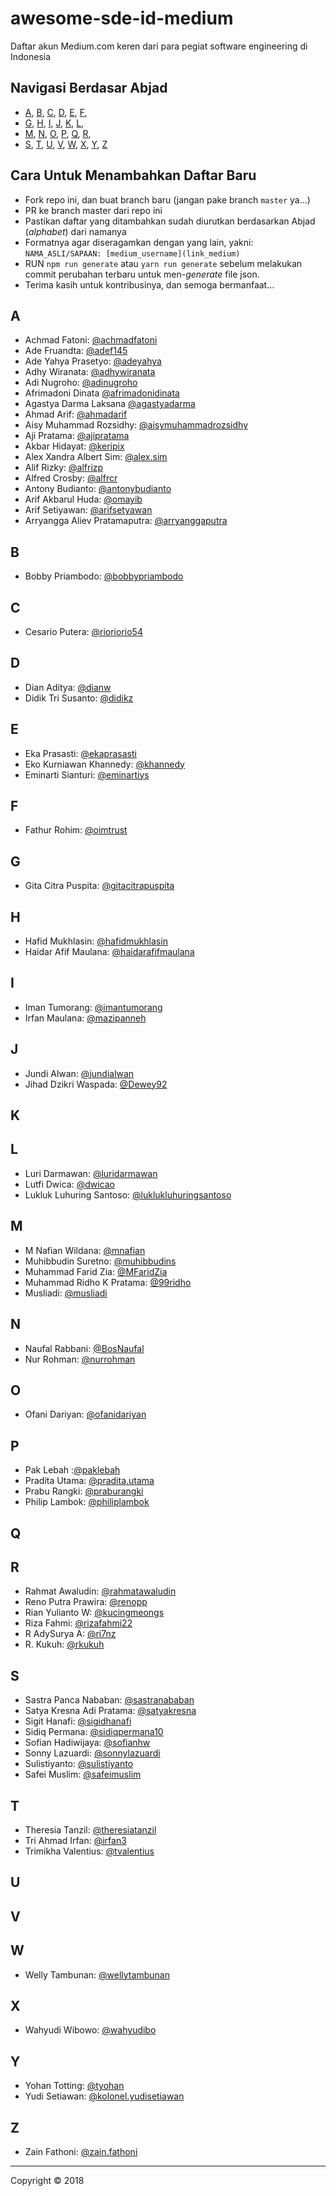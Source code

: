 ﻿# awesome-sde-id-medium

Daftar akun Medium.com keren dari para pegiat software engineering di Indonesia

## Navigasi Berdasar Abjad

+ [A](#a), [B](#b), [C](#c), [D](#d), [E](#e), [F](#f),
+ [G](#g), [H](#h), [I](#i), [J](#j), [K](#k), [L](#l),
+ [M](#m), [N](#n), [O](#o), [P](#p), [Q](#q), [R](#r),
+ [S](#s), [T](#t), [U](#u), [V](#v), [W](#w), [X](#x), [Y](#y), [Z](#z)

## Cara Untuk Menambahkan Daftar Baru

+ Fork repo ini, dan buat branch baru (jangan pake branch `master` ya...)
+ PR ke branch master dari repo ini
+ Pastikan daftar yang ditambahkan sudah diurutkan berdasarkan Abjad (*alphabet*) dari namanya
+ Formatnya agar diseragamkan dengan yang lain, yakni: `NAMA_ASLI/SAPAAN: [medium_username](link_medium)`
+ RUN `npm run generate` atau `yarn run generate` sebelum melakukan commit perubahan terbaru untuk men-*generate* file json.
+ Terima kasih untuk kontribusinya, dan semoga bermanfaat...

## A

+ Achmad Fatoni: [@achmadfatoni](https://medium.com/@achmadfatoni)
+ Ade Fruandta: [@adef145](https://medium.com/@adef145)
+ Ade Yahya Prasetyo: [@adeyahya](https://medium.com/@adeyahya)
+ Adhy Wiranata: [@adhywiranata](https://medium.com/@adhywiranata)
+ Adi Nugroho: [@adinugroho](https://medium.com/@adinugroho)
+ Afrimadoni Dinata [@afrimadonidinata](https://medium.com/@afrimadonidinata)
+ Agastya Darma Laksana [@agastyadarma](https://medium.com/@agastyadarma)
+ Ahmad Arif: [@ahmadarif](https://medium.com/@ahmadarif)
+ Aisy Muhammad Rozsidhy: [@aisymuhammadrozsidhy](https://medium.com/@aisymuhammadrozsidhy)
+ Aji Pratama: [@ajipratama](https://medium.com/@ajipratama)
+ Akbar Hidayat: [@keripix](https://medium.com/@keripix)
+ Alex Xandra Albert Sim: [@alex.sim](https://medium.com/@alex.sim)
+ Alif Rizky: [@alfrizp](https://medium.com/@alfrizp)
+ Alfred Crosby: [@alfrcr](https://medium.com/@alfrcr)
+ Antony Budianto: [@antonybudianto](https://medium.com/@antonybudianto)
+ Arif Akbarul Huda: [@omayib](https://medium.com/@omayib)
+ Arif Setiyawan: [@arifsetyawan](https://medium.com/@arifsetyawan)
+ Arryangga Aliev Pratamaputra: [@arryanggaputra](https://medium.com/@arryanggaputra)

## B
+ Bobby Priambodo: [@bobbypriambodo](https://medium.com/@bobbypriambodo)

## C

+ Cesario Putera: [@rioriorio54](https://medium.com/@rioriorio54)

## D
+ Dian Aditya: [@dianw](https://medium.com/@dianw)
+ Didik Tri Susanto: [@didikz](https://medium.com/@didikz)

## E

+ Eka Prasasti: [@ekaprasasti](https://medium.com/@ekaprasasti)
+ Eko Kurniawan Khannedy: [@khannedy](https://medium.com/@khannedy)
+ Eminarti Sianturi: [@eminartiys](https://medium.com/@eminartiys)

## F
+ Fathur Rohim: [@oimtrust](https://medium.com/@oimtrust)

## G
+ Gita Citra Puspita: [@gitacitrapuspita](https://medium.com/@gitacitrapuspita)

## H
+ Hafid Mukhlasin: [@hafidmukhlasin](https://medium.com/@hafidmukhlasin)
+ Haidar Afif Maulana: [@haidarafifmaulana](https://medium.com/@haidarafifmaulana)

## I

+ Iman Tumorang: [@imantumorang](https://medium.com/@imantumorang)
+ Irfan Maulana: [@mazipanneh](https://medium.com/@mazipanneh)

## J

+ Jundi Alwan: [@jundialwan](https://medium.com/@jundialwan)
+ Jihad Dzikri Waspada: [@Dewey92](https://medium.com/@Dewey92)


## K

## L

+ Luri Darmawan: [@luridarmawan](https://medium.com/@luridarmawan)
+ Lutfi Dwica: [@dwicao](https://medium.com/@dwicao)
+ Lukluk Luhuring Santoso: [@luklukluhuringsantoso](https://medium.com/@luklukluhuringsantoso)

## M

+ M Nafian Wildana: [@mnafian](https://medium.com/@mnafian)
+ Muhibbudin Suretno: [@muhibbudins](https://medium.com/@muhibbudins)
+ Muhammad Farid Zia: [@MFaridZia](https://medium.com/@MFaridZia)
+ Muhammad Ridho K Pratama: [@99ridho](https://medium.com/@99ridho)
+ Musliadi: [@musliadi](https://medium.com/@musliadi)

## N

+ Naufal Rabbani: [@BosNaufal](https://medium.com/@BosNaufal)
+ Nur Rohman: [@nurrohman](https://medium.com/@nurrohman)

## O
+ Ofani Dariyan: [@ofanidariyan](https://medium.com/@ofanidariyan)

## P

+ Pak Lebah :[@paklebah](https://medium.com/@pak.lebah)
+ Pradita Utama: [@pradita.utama](https://medium.com/@pradita.utama)
+ Prabu Rangki: [@praburangki](https://medium.com/@praburangki)
+ Philip Lambok: [@philiplambok](https://medium.com/@philiplambok)


## Q

## R

+ Rahmat Awaludin: [@rahmatawaludin](https://medium.com/@rahmatawaludin)
+ Reno Putra Prawira: [@renopp](https://medium.com/@renopp)
+ Rian Yulianto W: [@kucingmeongs](https://medium.com/@kucingmeongs)
+ Riza Fahmi: [@rizafahmi22](https://medium.com/@rizafahmi22)
+ R AdySurya A: [@ri7nz](https://medium.com/@ri7nz)
+ R. Kukuh: [@rkukuh](https://medium.com/@rkukuh)

## S

+ Sastra Panca Nababan: [@sastranababan](https://medium.com/@sastranababan)
+ Satya Kresna Adi Pratama: [@satyakresna](https://medium.com/@satyakresna)
+ Sigit Hanafi: [@sigidhanafi](https://medium.com/@sigidhanafi)
+ Sidiq Permana: [@sidiqpermana10](https://medium.com/@sidiqpermana10)
+ Sofian Hadiwijaya: [@sofianhw](https://medium.com/@sofianhw)
+ Sonny Lazuardi: [@sonnylazuardi](https://medium.com/@sonnylazuardi)
+ Sulistiyanto: [@sulistiyanto](https://medium.com/@sulistiyanto)
+ Safei Muslim: [@safeimuslim](https://medium.com/@safeimuslim)

## T

+ Theresia Tanzil: [@theresiatanzil](https://medium.com/@theresiatanzil)
+ Tri Ahmad Irfan: [@irfan3](https://medium.com/@irfan3)
+ Trimikha Valentius: [@tvalentius](https://medium.com/@tvalentius)

## U

## V

## W
+ Welly Tambunan: [@wellytambunan](https://medium.com/@wellytambunan)

## X
+ Wahyudi Wibowo: [@wahyudibo](https://medium.com/@wahyudibo)

## Y

+ Yohan Totting: [@tyohan](https://medium.com/@tyohan)
+ Yudi Setiawan: [@kolonel.yudisetiawan](https://medium.com/@kolonel.yudisetiawan)

## Z

+ Zain Fathoni: [@zain.fathoni](https://medium.com/@zain.fathoni)

----


Copyright © 2018
